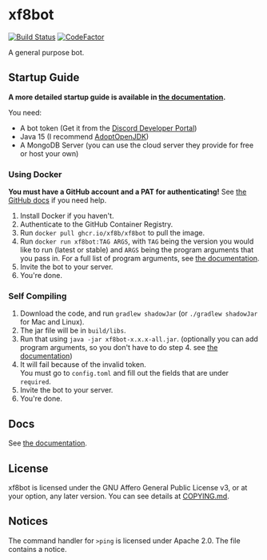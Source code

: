 # xf8bot

[![Build Status](https://travis-ci.com/xf8b/xf8bot.svg?branch=production)](https://travis-ci.com/xf8b/xf8bot)
[![CodeFactor](https://www.codefactor.io/repository/github/xf8b/xf8bot/badge)](https://www.codefactor.io/repository/github/xf8b/xf8bot)

A general purpose bot.

## Startup Guide

**A more detailed startup guide is available
in [the documentation](https://xf8b.github.io/documentation/xf8bot/startup/).**

You need:

* A bot token (Get it from the [Discord Developer Portal](https://discord.com/developers/applications))
* Java 15 (I recommend [AdoptOpenJDK](https://adoptopenjdk.net))
* A MongoDB Server (you can use the cloud server they provide for free or host your own)

### Using Docker

**You must have a GitHub account and a PAT for authenticating!**
See [the GitHub docs](https://docs.github.com/en/free-pro-team@latest/packages/managing-container-images-with-github-container-registry/pushing-and-pulling-docker-images#authenticating-to-github-container-registry)
if you need help.

1. Install Docker if you haven't.
2. Authenticate to the GitHub Container Registry.
3. Run `docker pull ghcr.io/xf8b/xf8bot` to pull the image.
4. Run `docker run xf8bot:TAG ARGS`, with `TAG` being the version you would like to run (latest or stable) and `ARGS`
   being the program arguments that you pass in. For a full list of program arguments,
   see [the documentation](https://xf8b.github.io/documentation/xf8bot/args/).
5. Invite the bot to your server.
6. You're done.

### Self Compiling

1. Download the code, and run `gradlew shadowJar` (or `./gradlew shadowJar` for Mac and Linux).
2. The jar file will be in `build/libs`.
3. Run that using `java -jar xf8bot-x.x.x-all.jar`.
   (optionally you can add program arguments, so you don't have to do step 4.
   see [the documentation](https://xf8b.github.io/documentation/xf8bot/args/))
4. It will fail because of the invalid token.  
   You must go to `config.toml` and fill out the fields that are under `required`.
5. Invite the bot to your server.
6. You're done.

## Docs

See [the documentation](https://xf8b.github.io/documentation/xf8bot/).

## License

xf8bot is licensed under the GNU Affero General Public License v3, or at your option, any later version. You can see details at [COPYING.md](COPYING.md).

## Notices

The command handler for `>ping` is licensed under Apache 2.0. The file contains a notice.
